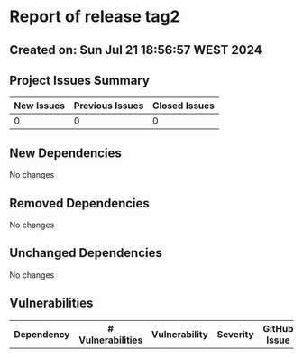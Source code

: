 # Report of release tag2

## Created on: Sun Jul 21 18:56:57 WEST 2024

## Project Issues Summary

| New Issues | Previous Issues | Closed Issues |
|-----------|----------------|--------------|
| 0 | 0 | 0 |

## New Dependencies
No changes
## Removed Dependencies
No changes
## Unchanged Dependencies
No changes

## Vulnerabilities

<table>
<tr><th>Dependency</th><th># Vulnerabilities</th><th>Vulnerability</th><th>Severity</th><th>GitHub Issue</th></tr>

</table>